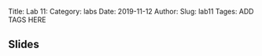 Title: Lab 11:
Category: labs
Date: 2019-11-12
Author: 
Slug: lab11
Tages: ADD TAGS HERE


## Slides